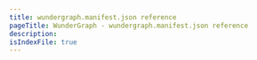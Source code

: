 ```yaml
---
title: wundergraph.manifest.json reference
pageTitle: WunderGraph - wundergraph.manifest.json reference
description:
isIndexFile: true
---
```

